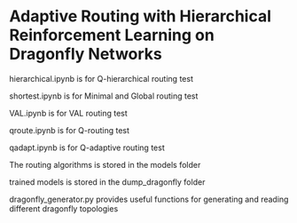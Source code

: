 # Adaptive Routing with Hierarchical Reinforcement Learning on Dragonfly Networks

hierarchical.ipynb is for Q-hierarchical routing test

shortest.ipynb is for Minimal and Global routing test

VAL.ipynb is for VAL routing test

qroute.ipynb is for Q-routing test

qadapt.ipynb is for Q-adaptive routing test



The routing algorithms is stored in the models folder

trained models is stored in the dump_dragonfly folder

dragonfly_generator.py provides useful functions for generating and reading different dragonfly topologies